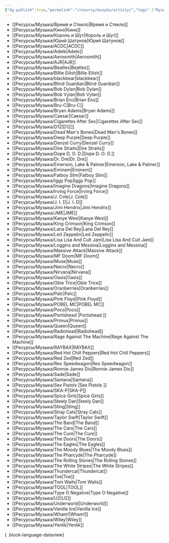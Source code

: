 ```yaml
---
{"dg-publish":true,"permalink":"/resursy/muzyka/artisty/","tags":["Музыка"]}
---
```


- [[Ресурсы/Музыка/Время и Стекло\|Время и Стекло]]
- [[Ресурсы/Музыка/Кино\|Кино]]
- [[Ресурсы/Музыка/Король и Шут\|Король и Шут]]
- [[Ресурсы/Музыка/Юрий Шатунов\|Юрий Шатунов]]
- [[Ресурсы/Музыка/ACDC\|ACDC]]
- [[Ресурсы/Музыка/Adele\|Adele]]
- [[Ресурсы/Музыка/Aerosmith\|Aerosmith]]
- [[Ресурсы/Музыка/AJR\|AJR]]
- [[Ресурсы/Музыка/Beatles\|Beatles]]
- [[Ресурсы/Музыка/Billie Eilish\|Billie Eilish]]
- [[Ресурсы/Музыка/blackbear\|blackbear]]
- [[Ресурсы/Музыка/Blind Guardian\|Blind Guardian]]
- [[Ресурсы/Музыка/Bob Dylan\|Bob Dylan]]
- [[Ресурсы/Музыка/Bob Vylan\|Bob Vylan]]
- [[Ресурсы/Музыка/Brian Eno\|Brian Eno]]
- [[Ресурсы/Музыка/Bru-C\|Bru-C]]
- [[Ресурсы/Музыка/Bryan Adams\|Bryan Adams]]
- [[Ресурсы/Музыка/Caesar\|Caesar]]
- [[Ресурсы/Музыка/Cigarettes After Sex\|Cigarettes After Sex]]
- [[Ресурсы/Музыка/D12\|D12]]
- [[Ресурсы/Музыка/Dead Man's Bones\|Dead Man's Bones]]
- [[Ресурсы/Музыка/Deep Purple\|Deep Purple]]
- [[Ресурсы/Музыка/Denzel Curry\|Denzel Curry]]
- [[Ресурсы/Музыка/Dire Straits\|Dire Straits]]
- [[Ресурсы/Музыка/Dope D. O. D.\|Dope D. O. D.]]
- [[Ресурсы/Музыка/Dr. Dre\|Dr. Dre]]
- [[Ресурсы/Музыка/Emerson, Lake & Palmer\|Emerson, Lake & Palmer]]
- [[Ресурсы/Музыка/Eminem\|Eminem]]
- [[Ресурсы/Музыка/Fatboy Slim\|Fatboy Slim]]
- [[Ресурсы/Музыка/Iggy Pop\|Iggy Pop]]
- [[Ресурсы/Музыка/Imagine Dragons\|Imagine Dragons]]
- [[Ресурсы/Музыка/Irving Force\|Irving Force]]
- [[Ресурсы/Музыка/J. Cole\|J. Cole]]
- [[Ресурсы/Музыка/J. I. D\|J. I. D]]
- [[Ресурсы/Музыка/Jimi Hendrix\|Jimi Hendrix]]
- [[Ресурсы/Музыка/JME\|JME]]
- [[Ресурсы/Музыка/Kanye West\|Kanye West]]
- [[Ресурсы/Музыка/King Crimson\|King Crimson]]
- [[Ресурсы/Музыка/Lana Del Rey\|Lana Del Rey]]
- [[Ресурсы/Музыка/Led Zeppelin\|Led Zeppelin]]
- [[Ресурсы/Музыка/Lisa Lisa And Cult Jam\|Lisa Lisa And Cult Jam]]
- [[Ресурсы/Музыка/Loggins and Messina\|Loggins and Messina]]
- [[Ресурсы/Музыка/Massive Attack\|Massive Attack]]
- [[Ресурсы/Музыка/MF Doom\|MF Doom]]
- [[Ресурсы/Музыка/Muse\|Muse]]
- [[Ресурсы/Музыка/Necro\|Necro]]
- [[Ресурсы/Музыка/Nirvana\|Nirvana]]
- [[Ресурсы/Музыка/Oasis\|Oasis]]
- [[Ресурсы/Музыка/Obie Trice\|Obie Trice]]
- [[Ресурсы/Музыка/Oranberries\|Oranberries]]
- [[Ресурсы/Музыка/Palc\|Palc]]
- [[Ресурсы/Музыка/Pink Floyd\|Pink Floyd]]
- [[Ресурсы/Музыка/POBEL MC\|POBEL MC]]
- [[Ресурсы/Музыка/Poco\|Poco]]
- [[Ресурсы/Музыка/Portishead \|Portishead ]]
- [[Ресурсы/Музыка/Primus\|Primus]]
- [[Ресурсы/Музыка/Queen\|Queen]]
- [[Ресурсы/Музыка/Radiohead\|Radiohead]]
- [[Ресурсы/Музыка/Rage Against The Machine\|Rage Against The Machine]]
- [[Ресурсы/Музыка/RAYBAX\|RAYBAX]]
- [[Ресурсы/Музыка/Red Hot Chill Peppers\|Red Hot Chill Peppers]]
- [[Ресурсы/Музыка/Red Zed\|Red Zed]]
- [[Ресурсы/Музыка/Reo Speedwagon\|Reo Speedwagon]]
- [[Ресурсы/Музыка/Ronnie James Dio\|Ronnie James Dio]]
- [[Ресурсы/Музыка/Sade\|Sade]]
- [[Ресурсы/Музыка/Santana\|Santana]]
- [[Ресурсы/Музыка/Sex Pistols \|Sex Pistols ]]
- [[Ресурсы/Музыка/SKA-P\|SKA-P]]
- [[Ресурсы/Музыка/Spice Girls\|Spice Girls]]
- [[Ресурсы/Музыка/Steely Dan\|Steely Dan]]
- [[Ресурсы/Музыка/Sting\|Sting]]
- [[Ресурсы/Музыка/Stray Cats\|Stray Cats]]
- [[Ресурсы/Музыка/Taylor Swift\|Taylor Swift]]
- [[Ресурсы/Музыка/The Band\|The Band]]
- [[Ресурсы/Музыка/The Cars\|The Cars]]
- [[Ресурсы/Музыка/The Cure\|The Cure]]
- [[Ресурсы/Музыка/The Doors\|The Doors]]
- [[Ресурсы/Музыка/The Eagles\|The Eagles]]
- [[Ресурсы/Музыка/The Moody Blues\|The Moody Blues]]
- [[Ресурсы/Музыка/The Pharcyde\|The Pharcyde]]
- [[Ресурсы/Музыка/The Rolling Stones\|The Rolling Stones]]
- [[Ресурсы/Музыка/The White Stripes\|The White Stripes]]
- [[Ресурсы/Музыка/Thundercat\|Thundercat]]
- [[Ресурсы/Музыка/Toe\|Toe]]
- [[Ресурсы/Музыка/Tom Waits\|Tom Waits]]
- [[Ресурсы/Музыка/TOOL\|TOOL]]
- [[Ресурсы/Музыка/Type O Negative\|Type O Negative]]
- [[Ресурсы/Музыка/U2\|U2]]
- [[Ресурсы/Музыка/Underworld\|Underworld]]
- [[Ресурсы/Музыка/Vanilla Ice\|Vanilla Ice]]
- [[Ресурсы/Музыка/Wham!\|Wham!]]
- [[Ресурсы/Музыка/Wiley\|Wiley]]
- [[Ресурсы/Музыка/Yenlik\|Yenlik]]

{ .block-language-dataview}
